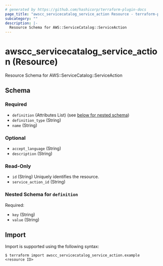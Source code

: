 ```yaml
---
# generated by https://github.com/hashicorp/terraform-plugin-docs
page_title: "awscc_servicecatalog_service_action Resource - terraform-provider-awscc"
subcategory: ""
description: |-
  Resource Schema for AWS::ServiceCatalog::ServiceAction
---
```


# awscc_servicecatalog_service_action (Resource)

Resource Schema for AWS::ServiceCatalog::ServiceAction



<!-- schema generated by tfplugindocs -->
## Schema

### Required

- `definition` (Attributes List) (see [below for nested schema](#nestedatt--definition))
- `definition_type` (String)
- `name` (String)

### Optional

- `accept_language` (String)
- `description` (String)

### Read-Only

- `id` (String) Uniquely identifies the resource.
- `service_action_id` (String)

<a id="nestedatt--definition"></a>
### Nested Schema for `definition`

Required:

- `key` (String)
- `value` (String)

## Import

Import is supported using the following syntax:

```shell
$ terraform import awscc_servicecatalog_service_action.example <resource ID>
```

